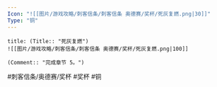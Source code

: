 ```yaml
---
Icon: "![[图片/游戏攻略/刺客信条/刺客信条 奥德赛/奖杯/死灰复燃.png|30]]"
Type: "铜"
---
```

```ad-common-bronze-trophy
title: (Title:: "死灰复燃")
![[图片/游戏攻略/刺客信条/刺客信条 奥德赛/奖杯/死灰复燃.png|100]]

(Comment:: "完成章节 5。")
```

#刺客信条/奥德赛/奖杯 #奖杯 #铜
